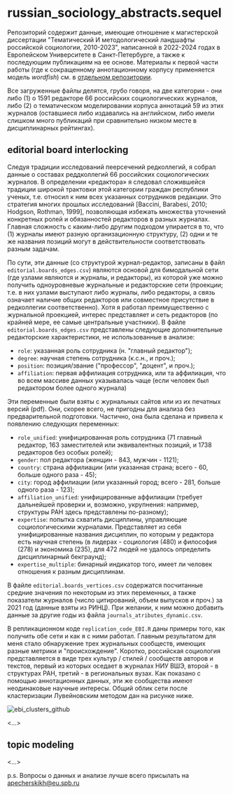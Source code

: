 # russian_sociology_abstracts.sequel

Репозиторий содержит данные, имеющие отношение к магистерской диссертации "Тематический И методологический ландшафты российской социологии, 2010-2023", написанной в 2022-2024 годах в Европейском Университете в Санкт-Петербурге, а также к последующим публикациям на ее основе. Материалы к первой части работы (где к сокращенному аннотационному корпусу применяется модель *wordfish*) см. в [отдельном репозитории]([url](https://github.com/artpech23/russian_sociology_abstracts)).

Все загруженные файлы делятся, грубо говоря, на две категории - они либо (1) о 1591 редакторе 66 российских социологических журналов, либо (2) о тематическом моделировании корпуса аннотаций 59 из этих журналов (оставшиеся либо издавались на английском, либо имели слишком много публикаций при сравнительно низком месте в дисциплинарных рейтингах).


## editorial board interlocking

Следуя традиции исследований пеерсечений редколлегий, я собрал данные о составах реддколлегий 66 российских социологических журналов. В определении «редактора» я следовал сложившейся традиции широкой трактовки этой категории граждан республики ученых, т.е. относил к ним всех указанных сотрудников редакции. Это стратегия многих прошлых исследований [Baccini, Barabesi, 2010; Hodgson, Rothman, 1999], позволяющая избежать множества уточнений конкретных ролей и обязанностей редакторов в разных журналах. Главная сложность с каким-либо другим подходом упирается в то, что (1) журналы имеют разную организационную структуру, (2) одни и те же названия позиций могут в действительности соответствовать разным задачам.

По сути, эти данные (со структурой журнал-редактор, записаны в файл `editorial.boards_edges.csv`) являются основой для бимодальной сети (где узлами являются и журналы, и редакторы), из которой уже можно получить одноуровневые журнальные и редакторские сети (проекции; т.е. в них узлами выступают либо журналы, либо редакторы, а связь означает наличие общих редакторов или совместное присутствие в редколлегии соответственно). Хотя я работал преимущественно с журнальной проекцией, интерес представляет и сеть редакторов (по крайней мере, ее самые центральные участники). В файле `editorial.boards_edges.csv` представлены следующие дополнительные редакторские характеристики, не использованные в анализе:

  - `role`: указанная роль сотрудника (н. "главный редактор");
  - `degree`: научная степень сотрудника (к.с.н., и проч.);
  - `position`: позиция/звание ("профессор", "доцент", и проч.);
  - `affiliation`: первая аффилиация сотрудника, или та аффилиация, что во всем массиве данных указывалась чаще (если человек был редактором более одного журнала)

Эти переменные были взяты с журнальных сайтов или из их печатных версий (pdf). Они, скорее всего, не пригодны для анализа без предварительной подготовки. Частично, она была сделана и привела к появлению следующих переменных:

  - `role_unified`: унифицированная роль сотрудника (71 главный редактор, 163 заместителей или эквивалентных позиций, и 1738 редакторов без особых ролей);
  - `gender`: пол редактора (женщин - 843, мужчин - 1121);
  - `country`: страна аффилиации (или указанная страна; всего - 60, больше одного раза - 45);
  - `city`: город аффилиации (или указанный город; всего - 281, больше одного раза - 123);
  - `affiliation_unified`: унифицированные аффилиации (требует дальнейшей проверки и, возможно, укрупнения: например, структуры РАН здесь представлены по-разному);
  - `expertise`: попытка схватить дисциплины, управляющие социологическими журналами. Представляет из себя унифицированные названия дисциплин, по которым у редактора есть научная степень (в лидерах - социология (480) и философия (278) и экономика (235), для 472 людей не удалось определить дисциплинарный бекграунд);
  - `expertise_multiple`: бинарный индикатор того, имеет ли человек отношения к разным дисциплинам.


В файле `editorial.boards_vertices.csv` содержатся посчитанные средние значения по некоторым из этих переменных, а также показатели журналов (число цитирований, объем выпусков и проч.) за 2021 год (данные взяты из РИНЦ). При желании, к ним можно добавить данные за другие годы из файла `journals_atributes_dynamic.csv`.


В репликационном коде `replication_code_EBI.R` даны примеры того, как получить обе сети и как я с ними работал. Главным результатом для меня стало обнаружение трех журнальных сообществ, имеющих разные метрики и "происхождение". Коротко, российская социология представляется в виде трех культур / стилей / сообществ авторов и текстов, первый из которых оседает в журналах НИУ ВШЭ, второй - в структурах РАН, третий - в региональных вузах. Как показано с помощью аннотационных данных, эти же сообщества имеют неодинаковые научные интересы. Общий облик сети после кластеризации Лувейновским методом дан на рисунке ниже.

![ebi_clusters_github](https://github.com/artpech23/russian_sociology_abstracts.sequel/assets/105486005/497f53a5-e86b-4865-858f-e4b132c8aaf7)


<...>


## topic modeling

<...>

p.s. Вопросы о данных и анализе лучше всего присылать на apecherskikh@eu.spb.ru
